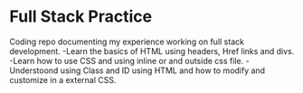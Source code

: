 # Full Stack Practice
Coding repo documenting my experience working on full stack development.
-Learn the basics of HTML using headers, Href links and divs. 
-Learn how to use CSS and using inline or and outside css file.
-Understoond using Class and ID using HTML and how to modify and customize in a external CSS.